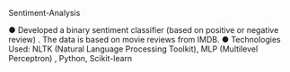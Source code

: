 Sentiment-Analysis

● Developed a binary sentiment classifier (based on
positive or negative review) . The data is based on
movie reviews from IMDB.
● Technologies Used: NLTK (Natural Language
Processing Toolkit), MLP (Multilevel
Perceptron) , Python, Scikit-learn

